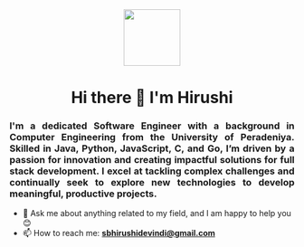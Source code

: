 <!--## Hi there 👋 -->
 <!-- source: https://www.sitepoint.com/github-profile-readme/ -->
<!--
**HirushiDevindi/HirushiDevindi** is a ✨ _special_ ✨ repository because its `README.md` (this file) appears on your GitHub profile.

Here are some ideas to get you started:

- 🔭 I’m currently working on ...
- 🌱 I’m currently learning ...
- 👯 I’m looking to collaborate on ...
- 🤔 I’m looking for help with ...
- 💬 Ask me about ...
- 📫 How to reach me: ...
- 😄 Pronouns: ...
- ⚡ Fun fact: ...
-->

<div id="header" align="center">
  <img src="https://i.giphy.com/media/v1.Y2lkPTc5MGI3NjExcXo5eTN1NTEweHBlMTUwbXE0ZWdxbDlxdjBnd210d3AydHpydjlmayZlcD12MV9pbnRlcm5hbF9naWZfYnlfaWQmY3Q9cw/VPnfM9bmR0ZaQo3qtK/giphy.gif" width="100"/>
</div>

<h1 align="center">Hi there 👋 I'm Hirushi</h1>
<h3 align="justify">I'm a dedicated Software Engineer with a background in Computer Engineering from the University of Peradeniya. Skilled in Java, Python, JavaScript, C, and Go, I’m driven by a passion for innovation and creating impactful solutions for full stack development. I excel at tackling complex challenges and continually seek to explore new technologies to develop meaningful, productive projects.</h3>

- 💬 Ask me about anything related to my field, and I am happy to help you :blush:
- 📫 How to reach me:  **sbhirushidevindi@gmail.com**

